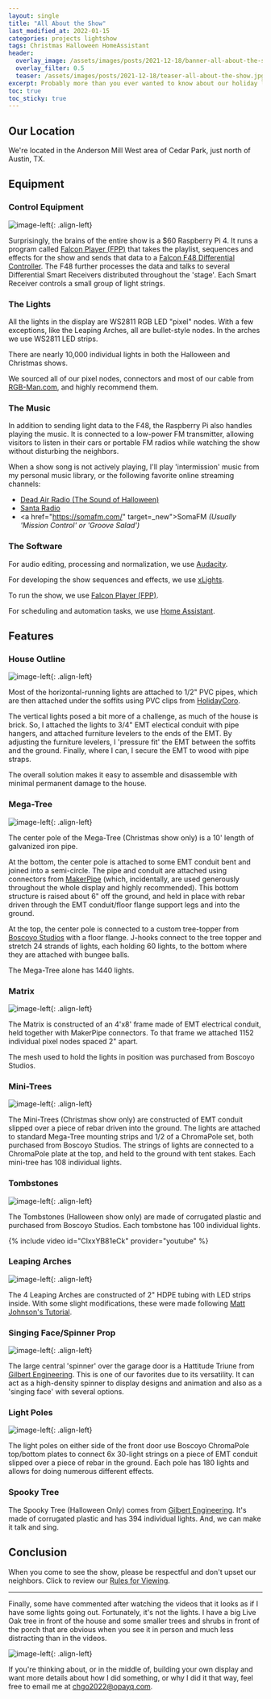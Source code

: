 ```yaml
---
layout: single
title: "All About the Show"
last_modified_at: 2022-01-15
categories: projects lightshow
tags: Christmas Halloween HomeAssistant
header:
  overlay_image: /assets/images/posts/2021-12-18/banner-all-about-the-show.jpg
  overlay_filter: 0.5
  teaser: /assets/images/posts/2021-12-18/teaser-all-about-the-show.jpg
excerpt: Probably more than you ever wanted to know about our holiday light show and how we put it together.
toc: true
toc_sticky: true
---
```


## Our Location

We're located in the Anderson Mill West area of Cedar Park, just north of Austin, TX.

## Equipment

### Control Equipment

![image-left](/assets/images/posts/2021-12-18/rpi_controller.jpg){: .align-left} 

Surprisingly, the brains of the entire show is a $60 Raspberry Pi 4. It runs a program called <a href="https://github.com/FalconChristmas/fpp" target="_new">Falcon Player (FPP)</a> that takes the playlist, sequences and effects for the show and sends that data to a <a href="https://www.pixelcontroller.com/store/" target="_new">Falcon F48 Differential Controller</a>. The F48 further processes the data and talks to several Differential Smart Receivers distributed throughout the 'stage'. Each Smart Receiver controls a small group of light strings.

### The Lights

All the lights in the display are WS2811 RGB LED "pixel" nodes. With a few exceptions, like the Leaping Arches, all are bullet-style nodes. In the arches we use WS2811 LED strips. 

There are nearly 10,000 individual lights in both the Halloween and Christmas shows.

We sourced all of our pixel nodes, connectors and most of our cable from <a href="https://www.rgb-man.com/" target="_new">RGB-Man.com</a>, and highly recommend them. 

### The Music

In addition to sending light data to the F48, the Raspberry Pi also handles playing the music. It is connected to a low-power FM transmitter, allowing visitors to listen in their cars or portable FM radios while watching the show without disturbing the neighbors.

When a show song is not actively playing, I'll play 'intermission' music from my personal music library, or the following favorite online streaming channels:

* <a href="https://deadair.co/" target="_new">Dead Air Radio (The Sound of Halloween)</a> 
* <a href="https://www.santaradio.co.uk/" target="_new">Santa Radio</a>
* <a href="https://somafm.com/" target=_new">SomaFM</a> *(Usually 'Mission Control' or 'Groove Salad')*

### The Software

For audio editing, processing and normalization, we use <a href="https://www.audacityteam.org/" target="_new">Audacity</a>.

For developing the show sequences and effects, we use <a href="https://xlights.org/" target="_new">xLights</a>.

To run the show, we use <a href="https://github.com/FalconChristmas/fpp" target="_new">Falcon Player (FPP)</a>.

For scheduling and automation tasks, we use <a href="https://www.home-assistant.io/" target="_new">Home Assistant</a>.

## Features

### House Outline

![image-left](/assets/images/posts/2021-12-18/house-outline-lights.jpg){: .align-left}

Most of the horizontal-running lights are attached to 1/2" PVC pipes, which are then attached under the soffits using PVC clips from <a href="https://holidaycoro.com" target="_new">HolidayCoro</a>. 

The vertical lights posed a bit more of a challenge, as much of the house is brick. So, I attached the lights to 3/4" EMT electical conduit with pipe hangers, and attached furniture levelers to the ends of the EMT. By adjusting the furniture levelers, I 'pressure fit' the EMT between the soffits and the ground. Finally, where I can, I secure the EMT to wood with pipe straps.

The overall solution makes it easy to assemble and disassemble with minimal permanent damage to the house. 

### Mega-Tree

![image-left](/assets/images/posts/2021-12-18/mega-tree.jpg){: .align-left} 

The center pole of the Mega-Tree (Christmas show only) is a 10' length of galvanized iron pipe. 

At the bottom, the center pole is attached to some EMT conduit bent and joined into a semi-circle. The pipe and conduit are attached using connectors from <a href="https://makerpipe.com" target="_new">MakerPipe</a> (which, incidentally, are used generously throughout the whole display and highly recommended). This bottom structure is raised about 6" off the ground, and held in place with rebar driven through the EMT conduit/floor flange support legs and into the ground.

At the top, the center pole is connected to a custom tree-topper from <a href="https://boscoyostudio.com/" target="_new">Boscoyo Studios</a> with a floor flange. J-hooks connect to the tree topper and stretch 24 strands of lights, each holding 60 lights, to the bottom where they are attached with bungee balls.

The Mega-Tree alone has 1440 lights.

### Matrix

![image-left](/assets/images/posts/2021-12-18/matrix.png){: .align-left} 

The Matrix is constructed of an 4'x8' frame made of EMT electrical conduit, held together with MakerPipe connectors. To that frame we attached 1152 individual pixel nodes spaced 2" apart. 

The mesh used to hold the lights in position was purchased from Boscoyo Studios.

### Mini-Trees

![image-left](/assets/images/posts/2021-12-18/mini-tree.jpg){: .align-left} 

The Mini-Trees (Christmas show only) are constructed of EMT conduit slipped over a piece of rebar driven into the ground. The lights are attached to standard Mega-Tree mounting strips and 1/2 of a ChromaPole set, both purchased from Boscoyo Studios. The strings of lights are connected to a ChromaPole plate at the top, and held to the ground with tent stakes. Each mini-tree has 108 individual lights.  

### Tombstones

![image-left](/assets/images/posts/2021-12-18/tombs.jpg){: .align-left} 

The Tombstones (Halloween show only) are made of corrugated plastic and purchased from Boscoyo Studios. Each tombstone has 100 individual lights.

{% include video id="ClxxYB81eCk" provider="youtube" %}

### Leaping Arches

![image-left](/assets/images/posts/2021-12-18/arch.png){: .align-left} 

The 4 Leaping Arches are constructed of 2" HDPE tubing with LED strips inside. With some slight modifications, these were made following <a href="https://www.youtube.com/watch?v=4pjHDMx92TI" target="_new">Matt Johnson's Tutorial</a>.

### Singing Face/Spinner Prop

![image-left](/assets/images/posts/2021-12-18/triune-in-progress.jpg){: .align-left} 

The large central 'spinner' over the garage door is a Hattitude Triune from <a href="https://gilbertengineeringusa.com/" target="_new">Gilbert Engineering</a>. This is one of our favorites due to its versatility. It can act as a high-density spinner to display designs and animation and also as a 'singing face' with several options. 

### Light Poles

![image-left](/assets/images/posts/2021-12-18/pole.jpg){: .align-left} 

The light poles on either side of the front door use Boscoyo ChromaPole top/bottom plates to connect 6x 30-light strings on a piece of EMT conduit slipped over a piece of rebar in the ground. Each pole has 180 lights and allows for doing numerous different effects.

### Spooky Tree

The Spooky Tree (Halloween Only) comes from <a href="https://gilbertengineeringusa.com/" target="_new">Gilbert Engineering</a>. It's made of corrugated plastic and has 394 individual lights. And, we can make it talk and sing. 

## Conclusion

When you come to see the show, please be respectful and don't upset our neighbors. Click to review our <a href="/lightshow/the_rules/">Rules for Viewing</a>.

---

Finally, some have commented after watching the videos that it looks as if I have some lights going out. Fortunately, it's not the lights. I have a big Live Oak tree in front of the house and some smaller trees and shrubs in front of the porch that are obvious when you see it in person and much less distracting than in the videos.

![image-left](/assets/images/posts/2021-12-18/house-halloween2021.jpg){: .align-left} 

If you're thinking about, or in the middle of, building your own display and want more details about how I did something, or why I did it that way, feel free to email me at <a href="mailto:chgo2022@opayq.com">chgo2022@opayq.com</a>.